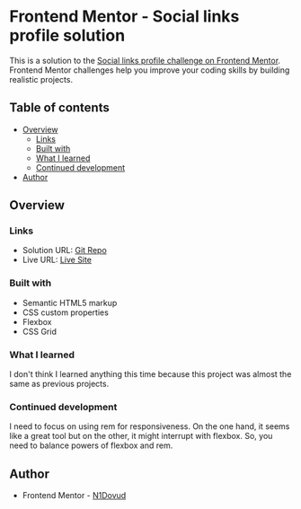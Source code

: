 # Frontend Mentor - Social links profile solution

This is a solution to the [Social links profile challenge on Frontend Mentor](https://www.frontendmentor.io/challenges/social-links-profile-UG32l9m6dQ). Frontend Mentor challenges help you improve your coding skills by building realistic projects. 

## Table of contents

- [Overview](#overview)
  - [Links](#links)
  - [Built with](#built-with)
  - [What I learned](#what-i-learned)
  - [Continued development](#continued-development)
- [Author](#author)

## Overview

### Links

- Solution URL: [Git Repo](https://github.com/N1Dovud/Social-Links)
- Live URL: [Live Site](https://n1dovud.github.io/Social-Links)


### Built with

- Semantic HTML5 markup
- CSS custom properties
- Flexbox
- CSS Grid

### What I learned
  I don't think I learned anything this time because this project was almost the same as previous projects.

### Continued development
  I need to focus on using rem for responsiveness. On the one hand, it seems like a great tool but on the other, it might interrupt with flexbox. So, you need to balance powers of flexbox and rem.
  
## Author
- Frontend Mentor - [N1Dovud](https://www.frontendmentor.io/profile/N1Dovud)